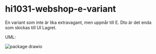 # hi1031-webshop-e-variant
En variant som inte är lika extravagant, men uppnår till E. Dto är det enda som skickas till UI Lagret.
 
UML:

![package drawio](https://user-images.githubusercontent.com/26680151/195417723-e0c1d9ff-529f-4b2c-b992-cc120b92adad.png)

